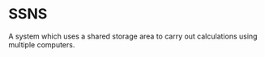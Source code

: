 # SSNS
A system which uses a shared storage area to carry out calculations using multiple computers.
